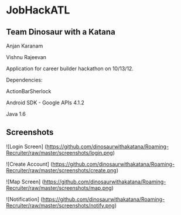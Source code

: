 JobHackATL
==========

Team Dinosaur with a Katana
---------------------------
Anjan Karanam

Vishnu Rajeevan


Application for career builder hackathon on 10/13/12.

Dependencies:

ActionBarSherlock

Android SDK -  Google APIs 4.1.2

Java 1.6


Screenshots
-----------

![Login Screen] (https://github.com/dinosaurwithakatana/Roaming-Recruiter/raw/master/screenshots/login.png)

![Create Account] (https://github.com/dinosaurwithakatana/Roaming-Recruiter/raw/master/screenshots/create.png)

![Map Screen] (https://github.com/dinosaurwithakatana/Roaming-Recruiter/raw/master/screenshots/map.png)

![Notification] (https://github.com/dinosaurwithakatana/Roaming-Recruiter/raw/master/screenshots/notify.png)
